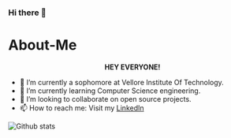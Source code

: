 ### Hi there 👋

# About-Me
<p align="center"><b>HEY EVERYONE!</b></p>


- 🔭 I’m currently a sophomore at Vellore Institute Of Technology.
- 🌱 I’m currently learning Computer Science engineering.
- 👯 I’m looking to collaborate on open source projects.
- 📫 How to reach me: Visit my [LinkedIn](https://www.linkedin.com/in/tithi-patel-ab4989207/)


![Github stats](https://github-readme-stats.vercel.app/api?username=Tithi1408)
